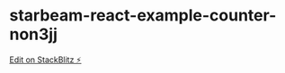 # starbeam-react-example-counter-non3jj

[Edit on StackBlitz ⚡️](https://stackblitz.com/edit/starbeam-react-example-counter-non3jj)